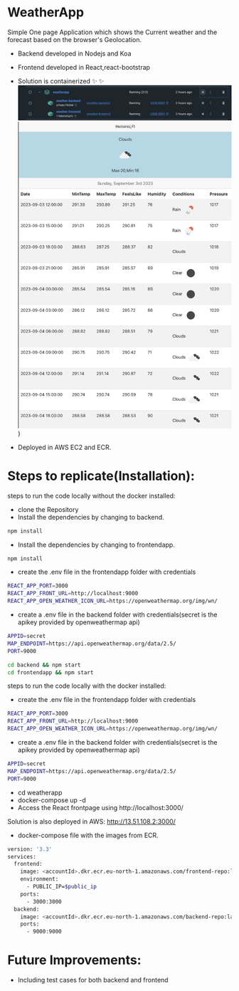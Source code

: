 # WeatherApp

Simple One page Application which shows the Current weather and the forecast based on the browser's Geolocation.
- Backend developed in Nodejs and Koa
- Frontend developed in React,react-bootstrap
- Solution is containerized
✨ ✨
![alt text](https://github.com/smitha-2020/weatherApp/blob/main/weatherApp.png)
![alt text](https://github.com/smitha-2020/weatherApp/blob/main/weatherAppfront.png))

- Deployed in AWS EC2 and ECR.


# Steps to replicate(Installation):
steps to run the code locally without the docker installed:
- clone the Repository
- Install the dependencies by changing to backend.
```sh
npm install
```
- Install the dependencies by changing to frontendapp.
```sh
npm install
```
- create the .env file in the frontendapp folder with credentials
```sh
REACT_APP_PORT=3000
REACT_APP_FRONT_URL=http://localhost:9000
REACT_APP_OPEN_WEATHER_ICON_URL=https://openweathermap.org/img/wn/
```
- create a .env file in the backend folder with credentials(secret is the apikey provided by openweathermap api)
```sh
APPID=secret
MAP_ENDPOINT=https://api.openweathermap.org/data/2.5/
PORT=9000
```
```sh
cd backend && npm start
cd frontendapp && npm start
```
steps to run the code locally with the docker installed:
- create the .env file in the frontendapp folder with credentials
```sh
REACT_APP_PORT=3000
REACT_APP_FRONT_URL=http://localhost:9000
REACT_APP_OPEN_WEATHER_ICON_URL=https://openweathermap.org/img/wn/
```
- create a .env file in the backend folder with credentials(secret is the apikey provided by openweathermap api)
```sh
APPID=secret
MAP_ENDPOINT=https://api.openweathermap.org/data/2.5/
PORT=9000
```
- cd weatherapp
- docker-compose up -d
- Access the React frontpage using http://localhost:3000/
  
Solution is also deployed in AWS:
http://13.51.108.2:3000/

- docker-compose file with the images from ECR.

```sh
version: '3.3'
services:
  frontend:
    image: <accountId>.dkr.ecr.eu-north-1.amazonaws.com/frontend-repo:latest
    environment:
      - PUBLIC_IP=$public_ip
    ports:
      - 3000:3000
  backend:
    image: <accountId>.dkr.ecr.eu-north-1.amazonaws.com/backend-repo:latest
    ports:
      - 9000:9000
```
 
# Future Improvements:
- Including test cases for both backend and frontend


